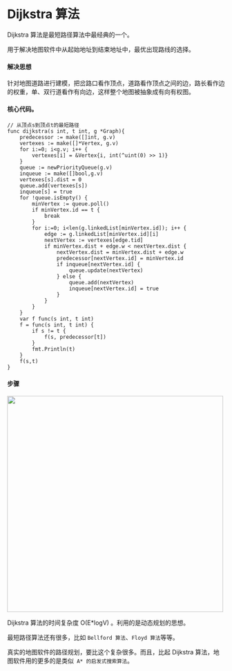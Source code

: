 #  Dijkstra 算法

Dijkstra 算法是最短路径算法中最经典的一个。
 
用于解决地图软件中从起始地址到结束地址中，最优出现路线的选择。

#### 解决思想

针对地图道路进行建模，把岔路口看作顶点，道路看作顶点之间的边，路长看作边的权重，单、双行道看作有向边，这样整个地图被抽象成有向有权图。

#### 核心代码。

```cgo
// 从顶点s到顶点t的最短路径
func dijkstra(s int, t int, g *Graph){
    predecessor := make([]int, g.v)
    vertexes := make([]*Vertex, g.v)
    for i:=0; i<g.v; i++ {
        vertexes[i] = &Vertex{i, int(^uint(0) >> 1)}
    }
    queue := newPriorityQueue(g.v)
    inqueue := make([]bool,g.v)
    vertexes[s].dist = 0
    queue.add(vertexes[s])
    inqueue[s] = true
    for !queue.isEmpty() {
        minVertex := queue.poll()
        if minVertex.id == t {
            break
        }
        for i:=0; i<len(g.linkedList[minVertex.id]); i++ {
            edge := g.linkedList[minVertex.id][i]
            nextVertex := vertexes[edge.tid]
            if minVertex.dist + edge.w < nextVertex.dist {
                nextVertex.dist = minVertex.dist + edge.w
                predecessor[nextVertex.id] = minVertex.id
                if inqueue[nextVertex.id] {
                    queue.update(nextVertex)
                } else {
                    queue.add(nextVertex)
                    inqueue[nextVertex.id] = true
                }
            }
        }
    }
    var f func(s int, t int)
    f = func(s int, t int) {
        if s != t {
            f(s, predecessor[t])
        }
        fmt.Println(t)
    }
    f(s,t)
}
```

#### 步骤

<img src="https://static001.geekbang.org/resource/image/e2/a9/e20907173c458fac741e556c947bb9a9.jpg" width=500>

Dijkstra 算法的时间复杂度 O(E*logV) 。利用的是动态规划的思想。

最短路径算法还有很多，比如 `Bellford 算法`、`Floyd 算法`等等。

真实的地图软件的路径规划，要比这个复杂很多。而且，比起 Dijkstra 算法，地图软件用的更多的是类似` A* 的启发式搜索算法`。
